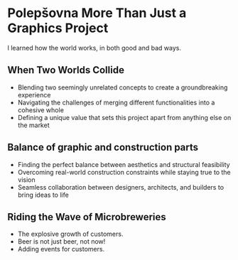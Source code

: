 # Polepšovna More Than Just a Graphics Project

I learned how the world works, in both good and bad ways.

## When Two Worlds Collide
- Blending two seemingly unrelated concepts to create a groundbreaking experience  
- Navigating the challenges of merging different functionalities into a cohesive whole  
- Defining a unique value that sets this project apart from anything else on the market  

## Balance of graphic and construction parts   
- Finding the perfect balance between aesthetics and structural feasibility  
- Overcoming real-world construction constraints while staying true to the vision  
- Seamless collaboration between designers, architects, and builders to bring ideas to life  

## Riding the Wave of Microbreweries 
- The explosive growth of customers.  
- Beer is not just beer, not now! 
- Adding events for customers.
